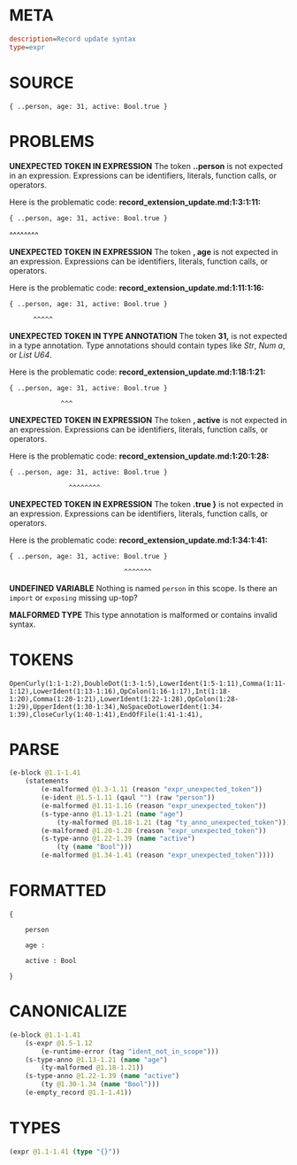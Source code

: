 # META
~~~ini
description=Record update syntax
type=expr
~~~
# SOURCE
~~~roc
{ ..person, age: 31, active: Bool.true }
~~~
# PROBLEMS
**UNEXPECTED TOKEN IN EXPRESSION**
The token **..person** is not expected in an expression.
Expressions can be identifiers, literals, function calls, or operators.

Here is the problematic code:
**record_extension_update.md:1:3:1:11:**
```roc
{ ..person, age: 31, active: Bool.true }
```
  ^^^^^^^^


**UNEXPECTED TOKEN IN EXPRESSION**
The token **, age** is not expected in an expression.
Expressions can be identifiers, literals, function calls, or operators.

Here is the problematic code:
**record_extension_update.md:1:11:1:16:**
```roc
{ ..person, age: 31, active: Bool.true }
```
          ^^^^^


**UNEXPECTED TOKEN IN TYPE ANNOTATION**
The token **31,** is not expected in a type annotation.
Type annotations should contain types like _Str_, _Num a_, or _List U64_.

Here is the problematic code:
**record_extension_update.md:1:18:1:21:**
```roc
{ ..person, age: 31, active: Bool.true }
```
                 ^^^


**UNEXPECTED TOKEN IN EXPRESSION**
The token **, active** is not expected in an expression.
Expressions can be identifiers, literals, function calls, or operators.

Here is the problematic code:
**record_extension_update.md:1:20:1:28:**
```roc
{ ..person, age: 31, active: Bool.true }
```
                   ^^^^^^^^


**UNEXPECTED TOKEN IN EXPRESSION**
The token **.true }** is not expected in an expression.
Expressions can be identifiers, literals, function calls, or operators.

Here is the problematic code:
**record_extension_update.md:1:34:1:41:**
```roc
{ ..person, age: 31, active: Bool.true }
```
                                 ^^^^^^^


**UNDEFINED VARIABLE**
Nothing is named `person` in this scope.
Is there an `import` or `exposing` missing up-top?

**MALFORMED TYPE**
This type annotation is malformed or contains invalid syntax.

# TOKENS
~~~zig
OpenCurly(1:1-1:2),DoubleDot(1:3-1:5),LowerIdent(1:5-1:11),Comma(1:11-1:12),LowerIdent(1:13-1:16),OpColon(1:16-1:17),Int(1:18-1:20),Comma(1:20-1:21),LowerIdent(1:22-1:28),OpColon(1:28-1:29),UpperIdent(1:30-1:34),NoSpaceDotLowerIdent(1:34-1:39),CloseCurly(1:40-1:41),EndOfFile(1:41-1:41),
~~~
# PARSE
~~~clojure
(e-block @1.1-1.41
	(statements
		(e-malformed @1.3-1.11 (reason "expr_unexpected_token"))
		(e-ident @1.5-1.11 (qaul "") (raw "person"))
		(e-malformed @1.11-1.16 (reason "expr_unexpected_token"))
		(s-type-anno @1.13-1.21 (name "age")
			(ty-malformed @1.18-1.21 (tag "ty_anno_unexpected_token")))
		(e-malformed @1.20-1.28 (reason "expr_unexpected_token"))
		(s-type-anno @1.22-1.39 (name "active")
			(ty (name "Bool")))
		(e-malformed @1.34-1.41 (reason "expr_unexpected_token"))))
~~~
# FORMATTED
~~~roc
{
	
	person
	
	age : 
	
	active : Bool
	
}
~~~
# CANONICALIZE
~~~clojure
(e-block @1.1-1.41
	(s-expr @1.5-1.12
		(e-runtime-error (tag "ident_not_in_scope")))
	(s-type-anno @1.13-1.21 (name "age")
		(ty-malformed @1.18-1.21))
	(s-type-anno @1.22-1.39 (name "active")
		(ty @1.30-1.34 (name "Bool")))
	(e-empty_record @1.1-1.41))
~~~
# TYPES
~~~clojure
(expr @1.1-1.41 (type "{}"))
~~~
